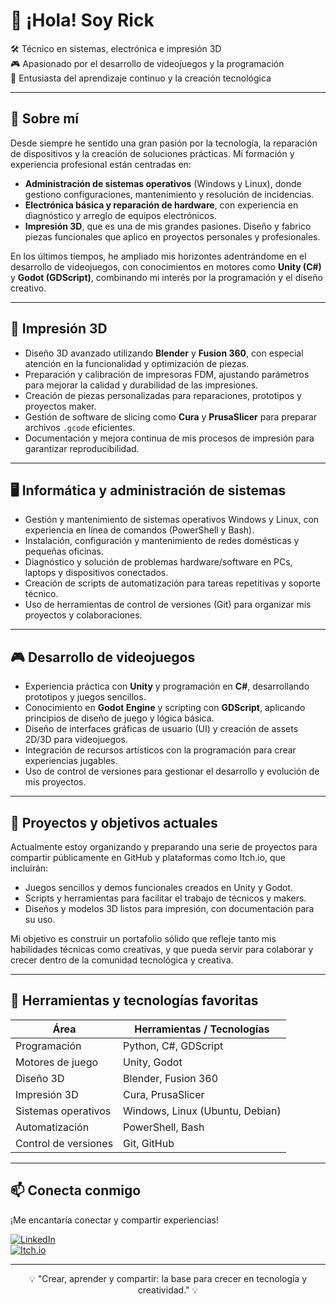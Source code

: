 # 👋 ¡Hola! Soy Rick

🛠️ Técnico en sistemas, electrónica e impresión 3D  
🎮 Apasionado por el desarrollo de videojuegos y la programación  
🧠 Entusiasta del aprendizaje continuo y la creación tecnológica

---

## 🧩 Sobre mí

Desde siempre he sentido una gran pasión por la tecnología, la reparación de dispositivos y la creación de soluciones prácticas. Mi formación y experiencia profesional están centradas en:

- **Administración de sistemas operativos** (Windows y Linux), donde gestiono configuraciones, mantenimiento y resolución de incidencias.
- **Electrónica básica y reparación de hardware**, con experiencia en diagnóstico y arreglo de equipos electrónicos.
- **Impresión 3D**, que es una de mis grandes pasiones. Diseño y fabrico piezas funcionales que aplico en proyectos personales y profesionales.

En los últimos tiempos, he ampliado mis horizontes adentrándome en el desarrollo de videojuegos, con conocimientos en motores como **Unity (C#)** y **Godot (GDScript)**, combinando mi interés por la programación y el diseño creativo.

---

## 🎨 Impresión 3D

- Diseño 3D avanzado utilizando **Blender** y **Fusion 360**, con especial atención en la funcionalidad y optimización de piezas.
- Preparación y calibración de impresoras FDM, ajustando parámetros para mejorar la calidad y durabilidad de las impresiones.
- Creación de piezas personalizadas para reparaciones, prototipos y proyectos maker.
- Gestión de software de slicing como **Cura** y **PrusaSlicer** para preparar archivos `.gcode` eficientes.
- Documentación y mejora continua de mis procesos de impresión para garantizar reproducibilidad.

---

## 🖥️ Informática y administración de sistemas

- Gestión y mantenimiento de sistemas operativos Windows y Linux, con experiencia en línea de comandos (PowerShell y Bash).
- Instalación, configuración y mantenimiento de redes domésticas y pequeñas oficinas.
- Diagnóstico y solución de problemas hardware/software en PCs, laptops y dispositivos conectados.
- Creación de scripts de automatización para tareas repetitivas y soporte técnico.
- Uso de herramientas de control de versiones (Git) para organizar mis proyectos y colaboraciones.

---

## 🎮 Desarrollo de videojuegos

- Experiencia práctica con **Unity** y programación en **C#**, desarrollando prototipos y juegos sencillos.
- Conocimiento en **Godot Engine** y scripting con **GDScript**, aplicando principios de diseño de juego y lógica básica.
- Diseño de interfaces gráficas de usuario (UI) y creación de assets 2D/3D para videojuegos.
- Integración de recursos artísticos con la programación para crear experiencias jugables.
- Uso de control de versiones para gestionar el desarrollo y evolución de mis proyectos.

---

## 🚀 Proyectos y objetivos actuales

Actualmente estoy organizando y preparando una serie de proyectos para compartir públicamente en GitHub y plataformas como Itch.io, que incluirán:

- Juegos sencillos y demos funcionales creados en Unity y Godot.
- Scripts y herramientas para facilitar el trabajo de técnicos y makers.
- Diseños y modelos 3D listos para impresión, con documentación para su uso.

Mi objetivo es construir un portafolio sólido que refleje tanto mis habilidades técnicas como creativas, y que pueda servir para colaborar y crecer dentro de la comunidad tecnológica y creativa.

---

## 🧰 Herramientas y tecnologías favoritas

| Área                | Herramientas / Tecnologías                         |
|---------------------|--------------------------------------------------|
| Programación        | Python, C#, GDScript                              |
| Motores de juego    | Unity, Godot                                     |
| Diseño 3D           | Blender, Fusion 360                              |
| Impresión 3D        | Cura, PrusaSlicer                                |
| Sistemas operativos | Windows, Linux (Ubuntu, Debian)                  |
| Automatización      | PowerShell, Bash                                 |
| Control de versiones| Git, GitHub                                      |

---

## 📫 Conecta conmigo

¡Me encantaría conectar y compartir experiencias!

[![LinkedIn](https://img.shields.io/badge/LinkedIn-blue?style=flat&logo=linkedin&logoColor=white)](https://linkedin.com/in/tuusuario)  
[![Itch.io](https://img.shields.io/badge/Itch.io-FA5C5C?style=flat&logo=itch-io&logoColor=white)](https://tuusuario.itch.io)

---

<p align="center"> 💡 "Crear, aprender y compartir: la base para crecer en tecnología y creatividad." 💡 </p>
